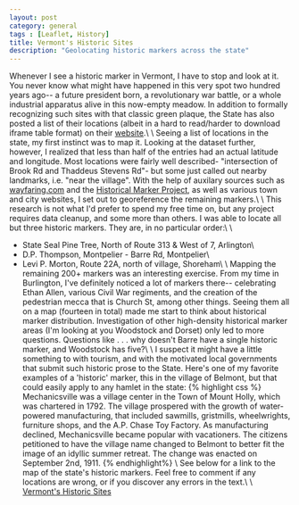 ```yaml
---
layout: post
category: general
tags : [Leaflet, History]
title: Vermont's Historic Sites
description: "Geolocating historic markers across the state"
---
```

Whenever I see a historic marker in Vermont, I have to stop and look at it. You never know what might have happened in this very spot two hundred years ago-- a future president born, a revolutionary war battle, or a whole industrial apparatus alive in this now-empty meadow. In addition to formally recognizing such sites with that classic green plaque, the State has also posted a list of their locations (albeit in a hard to read/harder to download iframe table format) on their [website](http://historicsites.vermont.gov/roadside_markers/list).\\
\\
Seeing a list of locations in the state, my first instinct was to map it. Looking at the dataset further, however, I realized that less than half of the entries had an actual latitude and longitude. Most locations were fairly well described- "intersection of Brook Rd and Thaddeus Stevens Rd"- but some just called out nearby landmarks, i.e. "near the village". With the help of auxilary sources such as [wayfaring.com](http://www.waymarking.com/cat/details.aspx?f=1&guid=9cd074cf-33c7-4e49-8c79-0cde5f9c39a6&st=2) and the [Historical Marker Project](http://www.historicalmarkerproject.com), as well as various town and city websites, I set out to georeference the remaining markers.\\
\\
This research is not what I'd prefer to spend my free time on, but any project requires data cleanup, and some more than others. I was able to locate all but three historic markers. They are, in no particular order:\\
\\
  - State Seal Pine Tree, North of Route 313 & West of 7, Arlington\\
  - D.P. Thompson, Montpelier - Barre Rd, Montpelier\\
  - Levi P. Morton, Route 22A, north of village, Shoreham\\
\\
Mapping the remaining 200+ markers was an interesting exercise. From my time in Burlington, I've definitely noticed a lot of markers there-- celebrating Ethan Allen, various Civil War regiments, and the creation of the pedestrian mecca that is Church St, among other things. Seeing them all on a map (fourteen in total) made me start to think about historical marker distribution. Investigation of other high-density historical marker areas (I'm looking at you Woodstock and Dorset) only led to more questions. Questions like . . . why doesn't Barre have a single historic marker, and Woodstock has five?\\
\\
I suspect it might have a little something to with tourism, and with the motivated local governments that submit such historic prose to the State. Here's one of my favorite examples of a 'historic' marker, this in the village of Belmont, but that could easily apply to any hamlet in the state:
{% highlight css %}
Mechanicsville was a village center in the Town of Mount Holly, which was chartered 
in 1792. The village prospered with the growth of water-powered manufacturing, that
included sawmills, gristmills, wheelwrights, furniture shops, and the A.P. Chase 
Toy Factory. As manufacturing declined, Mechanicsville became popular with 
vacationers. The citizens petitioned to have the village name changed to Belmont to 
better fit the image of an idyllic summer retreat. The change was enacted on 
September 2nd, 1911.
{% endhighlight%}
\\
See below for a link to the map of the state's historic markers. Feel free to comment if any locations are wrong, or if you discover any errors in the text.\\
\\
[Vermont's Historic Sites](https://www.mappingvermont.org/projects/vermont-historic-sites)
